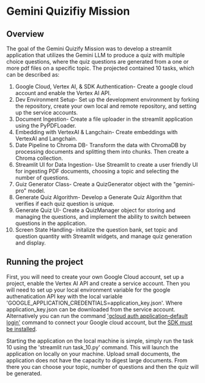 <h1>Gemini Quizifiy Mission</h1>
<h2>Overview</h2>

<p>The goal of the Gemini Quizify Mission was to develop a streamlit application that utilizes the Gemini LLM to produce a quiz with multiple choice questions, where the quiz questions are generated from a one or more pdf files on a specific topic. The projected contained 10 tasks, which can be described as:</p>

<ol>
    <li>Google Cloud, Vertex AI, & SDK Authentication- Create a google cloud account and enable the Vertex AI API.</li>
    <li>Dev Environment Setup- Set up the development environment by forking the repository, create your own local and remote repository, and setting up the service accounts.</li>
    <li>Document Ingestion- Create a file uploader in the streamlit application using the PyPDFLoader.</li>
    <li>Embedding with VertexAI & Langchain- Create embeddings with VertexAI and Langchain.</li>
    <li>Date Pipeline to Chroma DB- Transform the data with ChromaDB by processing documents and splitting them into chunks. Then create a Chroma collection.</li>
    <li>Streamlit UI for Data Ingestion- Use Streamlit to create a user friendly UI for ingesting PDF documents, choosing a topic and selecting the number of questions.</li>
    <li>Guiz Generator Class- Create a QuizGenerator object with the "gemini-pro" model.</li>
    <li>Generate Quiz Algorithm- Develop a Generate Quiz Algorithm that verifies if each quiz question is unique.</li>
    <li>Generate Quiz UI- Create a QuizManager object for storing and managing the questions, and implement the ability to switch between questions in the application.</li>
    <li>Screen State Handling- initalize the question bank, set topic and question quantity with Streamlit widgets, and manage quiz generation and display.</li>
</ol>


<h2>Running the project</h2>
<p>First, you will need to create your own Google Cloud account, set up a project, enable the Vertex AI API and create a service account. Then you will need to set up your local environment variable for the google authenatication API key with the local variable 'GOOGLE_APPLICATION_CREDENTIALS=application_key.json'. Where application_key.json can be downloaded from the service account. Alternatively you can run the command <a href="https://cloud.google.com/sdk/gcloud/reference/auth/application-default/login">'gcloud auth application-default login'</a> command to connect your Google cloud account, but the <a href="https://cloud.google.com/sdk/docs/install">SDK must be installed</a>.</p>

<p>Starting the application on the local machine is simple, simply run the task 10 using the 'streamlit run task_10.py' command. This will launch the application on locally on your machine. Upload small documents, the application does not have the capacity to digest large documents. From there you can choose your topic, number of questions and then the quiz will be generated.</p>


